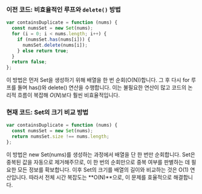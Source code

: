 ### 이전 코드: 비효율적인 루프와 `delete()` 방법

```javascript
var containsDuplicate = function (nums) {
  const numsSet = new Set(nums);
  for (i = 0; i < nums.length; i++) {
    if (numsSet.has(nums[i])) {
      numsSet.delete(nums[i]);
    } else return true;
  }
  return false;
};
```

이 방법은 먼저 Set을 생성하기 위해 배열을 한 번 순회(O(N))합니다. 그 후 다시 for 루프를 돌며 has()와 delete() 연산을 수행합니다. 이는 불필요한 연산이 많고 코드의 논리적 흐름이 복잡해 $O(N)$보다 훨씬 비효율적입니다.

### 현재 코드: Set의 크기 비교 방법

```javascript
var containsDuplicate = function (nums) {
  const numsSet = new Set(nums);
  return numsSet.size !== nums.length;
};
```

이 방법은 new Set(nums)를 생성하는 과정에서 배열을 단 한 번만 순회합니다. Set은 중복된 값을 자동으로 제거해주므로, 이 한 번의 순회만으로 중복 여부를 판별하는 데 필요한 모든 정보를 확보합니다. 이후 Set의 크기를 배열의 길이와 비교하는 것은 O(1) 연산입니다. 따라서 전체 시간 복잡도는 **O(N)**으로, 이 문제를 효율적으로 해결합니다.

